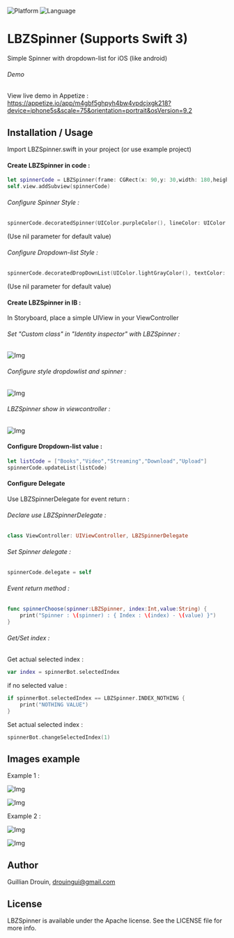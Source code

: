 
![Platform](https://img.shields.io/badge/Platform-iOS-green.svg)
![Language](https://img.shields.io/badge/Swift-2.3-blue.svg)

# LBZSpinner (Supports Swift 3)
Simple Spinner with dropdown-list for iOS (like android)
###### Demo
View live demo in Appetize :
https://appetize.io/app/m4gbf5ghpyh4bw4vpdcjxgk218?device=iphone5s&scale=75&orientation=portrait&osVersion=9.2

## Installation / Usage

Import LBZSpinner.swift in your project (or use example project)


#### Create LBZSpinner in code :
```Swift
let spinnerCode = LBZSpinner(frame: CGRect(x: 90,y: 30,width: 180,height: 45))
self.view.addSubview(spinnerCode)
```

###### Configure Spinner Style :
```Swift
spinnerCode.decoratedSpinner(UIColor.purpleColor(), lineColor: UIColor.brownColor(), text: "Choose value")
```
(Use nil parameter for default value)

###### Configure Dropdown-list Style :
```Swift
spinnerCode.decoratedDropDownList(UIColor.lightGrayColor(), textColor: UIColor.redColor(), withStroke: true, strokeSize: 5, strokeColor: nil)
```
(Use nil parameter for default value)


#### Create LBZSpinner in IB :

In Storyboard, place a simple UIView in your ViewController

###### Set "Custom class" in "Identity inspector" with LBZSpinner :

![Img](https://github.com/LeBzul/LBZSpinner/blob/master/example_images/customclass.png)

###### Configure style dropdowlist and spinner :

![Img](https://github.com/LeBzul/LBZSpinner/blob/master/example_images/configure.png)

###### LBZSpinner show in viewcontroller :

![Img](https://github.com/LeBzul/LBZSpinner/blob/master/example_images/presentation.png)


#### Configure Dropdown-list value :
```Swift
let listCode = ["Books","Video","Streaming","Download","Upload"]
spinnerCode.updateList(listCode)
```

#### Configure Delegate
Use LBZSpinnerDelegate for event return :

###### Declare use LBZSpinnerDelegate :
```Swift
class ViewController: UIViewController, LBZSpinnerDelegate 
```  
###### Set Spinner delegate :
```Swift
spinnerCode.delegate = self
```  
###### Event return method :
```Swift
func spinnerChoose(spinner:LBZSpinner, index:Int,value:String) {
    print("Spinner : \(spinner) : { Index : \(index) - \(value) }")
}
```  

###### Get/Set index :
 
 Get actual selected index :
```Swift
var index = spinnerBot.selectedIndex
```  

if no selected value :
```Swift
if spinnerBot.selectedIndex == LBZSpinner.INDEX_NOTHING {
    print("NOTHING VALUE")
}
```  

 Set actual selected index :
```Swift
spinnerBot.changeSelectedIndex(1)
```  


## Images example

Example 1 : 

![Img](https://github.com/LeBzul/LBZSpinner/blob/master/example_images/spinner_gray.png)

![Img](https://github.com/LeBzul/LBZSpinner/blob/master/example_images/dropdown_gray.png)

Example 2 : 

![Img](https://github.com/LeBzul/LBZSpinner/blob/master/example_images/spinner_orange.png)

![Img](https://github.com/LeBzul/LBZSpinner/blob/master/example_images/dropdown_orange.png)



## Author

Guillian Drouin, drouingui@gmail.com

## License

LBZSpinner is available under the Apache license. See the LICENSE file for more info.
